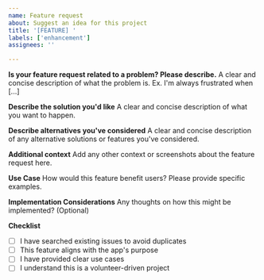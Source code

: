 ```yaml
---
name: Feature request
about: Suggest an idea for this project
title: '[FEATURE] '
labels: ['enhancement']
assignees: ''

---
```


**Is your feature request related to a problem? Please describe.**
A clear and concise description of what the problem is. Ex. I'm always frustrated when [...]

**Describe the solution you'd like**
A clear and concise description of what you want to happen.

**Describe alternatives you've considered**
A clear and concise description of any alternative solutions or features you've considered.

**Additional context**
Add any other context or screenshots about the feature request here.

**Use Case**
How would this feature benefit users? Please provide specific examples.

**Implementation Considerations**
Any thoughts on how this might be implemented? (Optional)

**Checklist**
- [ ] I have searched existing issues to avoid duplicates
- [ ] This feature aligns with the app's purpose
- [ ] I have provided clear use cases
- [ ] I understand this is a volunteer-driven project
